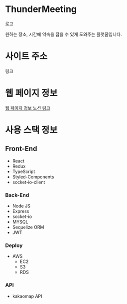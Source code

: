 # ThunderMeeting

로고

원하는 장소, 시간에 약속을 잡을 수 있게 도와주는 플랫폼입니다.

# 사이트 주소
링크

# 웹 페이지 정보
[웹 페이지 정보 노션 링크](https://pinnate-tortoise-471.notion.site/62ec759d569c4cffae77aaa98ef24464)


# 사용 스택 정보
## Front-End
- React
- Redux
- TypeScript
- Styled-Components
- socket-io-client

### Back-End
- Node JS
- Express
- socket-io
- MYSQL
- Sequelize ORM
- JWT

### Deploy
- AWS
  - EC2
  - S3
  - RDS

### API
- kakaomap API

